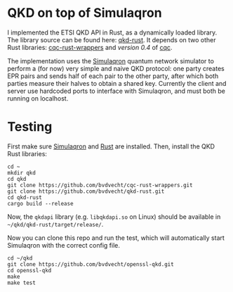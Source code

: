 # QKD on top of Simulaqron

I implemented the ETSI QKD API in Rust, as a dynamically loaded library. 
The library source can be found here: [qkd-rust](https://github.com/bvdvecht/qkd-rust). 
It depends on two other Rust libraries: [cqc-rust-wrappers](https://github.com/bvdvecht/cqc-rust-wrappers) and *version 0.4* of [cqc](https://docs.rs/crate/cqc/0.4.0).

The implementation uses the [Simulaqron](https://github.com/SoftwareQuTech/SimulaQron) quantum network simulator to perform a (for now) very simple and naive QKD protocol: one party creates EPR pairs and sends half of each pair to the other party, after which both parties measure their halves to obtain a shared key.
Currently the client and server use hardcoded ports to interface with Simulaqron, and must both be running on localhost.

# Testing
First make sure [Simulaqron](http://www.simulaqron.org/) and [Rust](https://www.rust-lang.org/tools/install) are installed. Then, install the QKD Rust libraries:

~~~
cd ~
mkdir qkd
cd qkd
git clone https://github.com/bvdvecht/cqc-rust-wrappers.git
git clone https://github.com/bvdvecht/qkd-rust.git
cd qkd-rust
cargo build --release
~~~

Now, the `qkdapi` library (e.g. `libqkdapi.so` on Linux) should be available in `~/qkd/qkd-rust/target/release/`.

Now you can clone this repo and run the test, which will automatically start Simulaqron with the correct config file.
~~~
cd ~/qkd
git clone https://github.com/bvdvecht/openssl-qkd.git
cd openssl-qkd
make
make test
~~~
